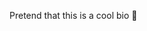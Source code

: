 Pretend that this is a cool bio 👀
<!---
Ehabw57/Ehabw57 is a ✨ special ✨ repository because its `README.md` (this file) appears on your GitHub profile.
You can click the Preview link to take a look at your changes.
--->
